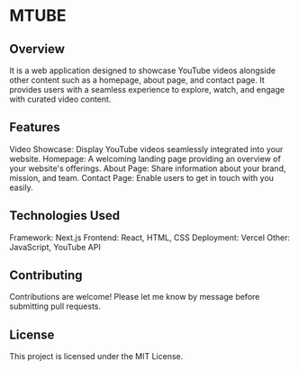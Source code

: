 # MTUBE

## Overview

It is a web application designed to showcase YouTube videos alongside other content such as a homepage, about page, and contact page. It provides users with a seamless experience to explore, watch, and engage with curated video content.

## Features

Video Showcase: Display YouTube videos seamlessly integrated into your website.
Homepage: A welcoming landing page providing an overview of your website's offerings.
About Page: Share information about your brand, mission, and team.
Contact Page: Enable users to get in touch with you easily.

## Technologies Used

Framework: Next.js
Frontend: React, HTML, CSS
Deployment: Vercel
Other: JavaScript, YouTube API

## Contributing

Contributions are welcome! Please let me know by message before submitting pull requests.

## License

This project is licensed under the MIT License.
